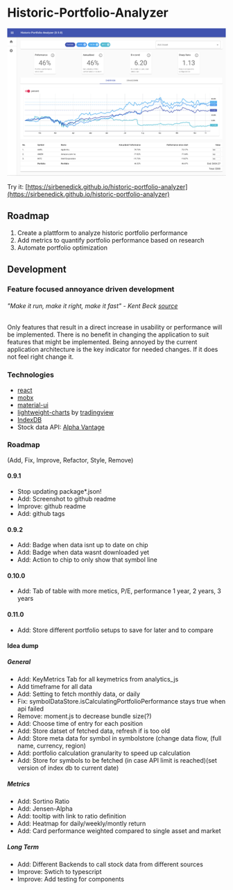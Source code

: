 # Historic-Portfolio-Analyzer

![v0.9.0](documentation/historic-portfolio-analyzer.png?raw=true "HPA v0.9.0")

Try it: [https://sirbenedick.github.io/historic-portfolio-analyzer](https://sirbenedick.github.io/historic-portfolio-analyzer)

## Roadmap

1. Create a plattform to analyze historic portfolio performance
2. Add metrics to quantify portfolio performance based on research
3. Automate portfolio optimization

## Development

### Feature focused annoyance driven development

###### "Make it run, make it right, make it fast" - Kent Beck [source](https://wiki.c2.com/?MakeItWorkMakeItRightMakeItFast)

Only features that result in a direct increase in usability or performance will be implemented.
There is no benefit in changing the application to suit features that might be implemented.
Being annoyed by the current application architecture is the key indicator for needed changes. If it does not feel right change it.

### Technologies

- [react](https://reactjs.org)
- [mobx](https://mobx.js.org/README.html)
- [material-ui](https://material-ui.com)
- [lightweight-charts](https://github.com/tradingview/lightweight-charts) by [tradingview](https://www.tradingview.com/lightweight-charts/)
- [IndexDB](https://developer.mozilla.org/de/docs/Web/API/IndexedDB_API)
- Stock data API: [Alpha Vantage](https://www.alphavantage.co)

### Roadmap

(Add, Fix, Improve, Refactor, Style, Remove)

#### 0.9.1

- Stop updating package\*.json!
- Add: Screenshot to github readme
- Improve: github readme
- Add: github tags

#### 0.9.2

- Add: Badge when data isnt up to date on chip
- Add: Badge when data wasnt downloaded yet
- Add: Action to chip to only show that symbol line

#### 0.10.0

- Add: Tab of table with more metics, P/E, performance 1 year, 2 years, 3 years

#### 0.11.0

- Add: Store different portfolio setups to save for later and to compare

#### Idea dump

##### General

- Add: KeyMetrics Tab for all keymetrics from analytics_js
- Add timeframe for all data
- Add: Setting to fetch monthly data, or daily
- Fix: symbolDataStore.isCalculatingPortfolioPerformance stays true when api failed
- Remove: moment.js to decrease bundle size(?)
- Add: Choose time of entry for each position
- Add: Store datset of fetched data, refresh if is too old
- Add: Store meta data for symbol in symbolstore (change data flow, (full name, currency, region)
- Add: portfolio calculation granularity to speed up calculation
- Add: Store for symbols to be fetched (in case API limit is reached)(set version of index db to current date)

##### Metrics

- Add: Sortino Ratio
- Add: Jensen-Alpha
- Add: tooltip with link to ratio definition
- Add: Heatmap for daily/weekly/montly return
- Add: Card performance weighted compared to single asset and market

##### Long Term

- Add: Different Backends to call stock data from different sources
- Improve: Swtich to typescript
- Improve: Add testing for components
